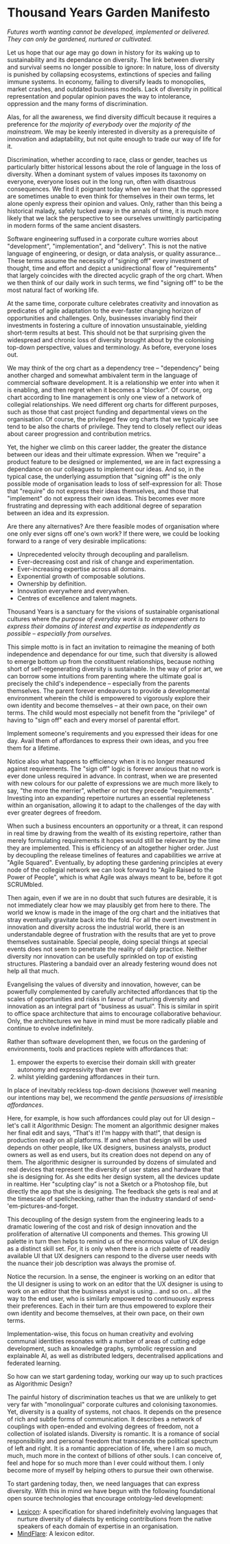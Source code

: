 # Thousand Years Garden Manifesto

_Futures worth wanting cannot be developed, implemented or delivered. They can only be gardened, nurtured or cultivated._

Let us hope that our age may go down in history for its waking up to sustainability and its dependance on diversity. The link between diversity and survival seems no longer possible to ignore: In nature, loss of diversity is punished by collapsing ecosystems, extinctions of species and failing immune systems. In economy, failing to diversify leads to monopolies, market crashes, and outdated business models. Lack of diversity in political representation and popular opinion paves the way to intolerance, oppression and the many forms of discrimination.

Alas, for all the awareness, we find diversity difficult because it requires a preference for _the majority of everybody_ over _the majority of the mainstream_. We may be keenly interested in diversity as a prerequisite of innovation and adaptability, but not quite enough to trade our way of life for it.

Discrimination, whether according to race, class or gender, teaches us particularly bitter historical lessons about the role of language in the loss of diversity. When a dominant system of values imposes its taxonomy on everyone, everyone loses out in the long run, often with disastrous consequences. We find it poignant today when we learn that the oppressed are sometimes unable to even think for themselves in their own terms, let alone openly express their opinion and values. Only, rather than this being a historical malady, safely tucked away in the annals of time, it is much more likely that we lack the perspective to see ourselves unwittingly participating in modern forms of the same ancient disasters.

Software engineering suffused in a corporate culture worries about "development", "implementation", and "delivery". This is not the native language of engineering, or design, or data analysis, or quality assurance... These terms assume the necessity of "signing off" every investment of thought, time and effort and depict a unidirectional flow of "requirements" that largely coincides with the directed acyclic graph of the org chart. When we then think of our daily work in such terms, we find "signing off" to be the most natural fact of working life. 

At the same time, corporate culture celebrates creativity and innovation as predicates of agile adaptation to the ever-faster changing horizon of opportunities and challenges. Only, businesses invariably find their investments in fostering a culture of innovation unsustainable, yielding short-term results at best. This should not be that surprising given the widespread and chronic loss of diversity brought about by the colonising top-down perspective, values and terminology. As before, everyone loses out.

We may think of the org chart as a dependency tree – "dependency" being another charged and somewhat ambivalent term in the language of commercial software development. It is a relationship we enter into when it is enabling, and then regret when it becomes a "blocker". Of course, org chart according to line management is only one view of a network of collegial relationships. We need different org charts for different purposes, such as those that cast project funding and departmental views on the organisation. Of course, the privileged few org charts that we typically see tend to be also the charts of privilege. They tend to closely reflect our ideas about career progression and contribution metrics.

Yet, the higher we climb on this career ladder, the greater the distance between our ideas and their ultimate expression. When we "require" a product feature to be designed or implemented, we are in fact expressing a dependance on our colleagues to implement our ideas.  And so, in the typical case, the underlying assumption that "signing off" is the only possible mode of organisation leads to loss of self-expression for all: Those that "require" do not express their ideas themselves, and those that "implement" do not express their own ideas. This becomes ever more frustrating and depressing with each additional degree of separation between an idea and its expression. 

Are there any alternatives? Are there feasible modes of organisation where one only ever signs off one's own work? If there were, we could be looking forward to a range of very desirable implications:

- Unprecedented velocity through decoupling and parallelism.
- Ever-decreasing cost and risk of change and experimentation.
- Ever-increasing expertise across all domains.
- Exponential growth of composable solutions.
- Ownership by definition.
- Innovation everywhere and everywhen.
- Centres of excellence and talent magnets.

Thousand Years is a sanctuary for the visions of sustainable organisational cultures where _the purpose of everyday work is to empower others to express their domains of interest and expertise as independently as possible – especially from ourselves._

This simple motto is in fact an invitation to reimagine the meaning of both independence and dependance for our time, such that diversity is allowed to emerge bottom up from the constituent relationships, because nothing short of self-regenerating diversity is sustainable. In the way of prior art, we can borrow some intuitions from parenting where the ultimate goal is precisely the child's independence – especially from the parents themselves. The parent forever endeavours to provide a developmental environment wherein the child is empowered to vigorously explore their own identity and become themselves – at their own pace, on their own terms. The child would most especially not benefit from the "privilege" of having to "sign off" each and every morsel of parental effort.

Implement someone's requirements and you expressed their ideas for one day. Avail them of affordances to express their own ideas, and you free them for a lifetime. 

Notice also what happens to efficiency when it is no longer measured against requirements. The "sign off" logic is forever anxious that no work is ever done unless required in advance. In contrast, when we are presented with new colours for our palette of expressions we are much more likely to say, "the more the merrier", whether or not they precede "requirements". Investing into an expanding repertoire nurtures an essential repleteness within an organisation, allowing it to adapt to the challenges of the day with ever greater degrees of freedom. 

When such a business encounters an opportunity or a threat, it can respond in real time by drawing from the wealth of its existing repertoire, rather than merely formulating requirements it hopes would still be relevant by the time they are implemented. This is efficiency of an altogether higher order. Just by decoupling the release timelines of features and capabilities we arrive at "Agile Squared". Eventually, by adopting these gardening principles at every node of the collegial network we can look forward to "Agile Raised to the Power of People", which is what Agile was always meant to be, before it got SCRUMbled.

Then again, even if we are in no doubt that such futures are desirable, it is not immediately clear how we may plausibly get from here to there. The world we know is made in the image of the org chart and the initiatives that stray eventually gravitate back into the fold. For all the overt investment in innovation and diversity across the industrial world, there is an understandable degree of frustration with the results that are yet to prove themselves sustainable. Special people, doing special things at special events does not seem to penetrate the reality of daily practice. Neither diversity nor innovation can be usefully sprinkled on top of existing structures. Plastering a bandaid over an already festering wound does not help all that much. 

Evangelising the values of diversity and innovation, however, can be powerfully complemented by carefully architected affordances that tip the scales of opportunities and risks in favour of nurturing diversity and innovation as an integral part of "business as usual".  This is similar in spirit to office space architecture that aims to encourage collaborative behaviour. Only, the architectures we have in mind must be more radically pliable and continue to evolve indefinitely.

Rather than software development then, we focus on the gardening of environments, tools and practices replete with affordances that:
1. empower the experts to exercise their domain skill with greater autonomy and expressivity than ever
2. whilst yielding gardening affordances in their turn.

In place of inevitably reckless top-down decisions (however well meaning our intentions may be), we recommend the _gentle persuasions of irresistible affordances_.

Here, for example, is how such affordances could play out for UI design  – let's call it Algorithmic Design: The moment an algorithmic designer makes her final edit and says, “That's it! I'm happy with that!”, that design is production ready on all platforms. If and when that design will be used depends on other people, like UX designers, business analysts, product owners as well as end users, but its creation does not depend on any of them. The algorithmic designer is surrounded by dozens of simulated and real devices that represent the diversity of user states and hardware that she is designing for. As she edits her design system, all the devices update in realtime. Her "sculpting clay” is not a Sketch or a Photoshop file, but directly the app that she is designing. The feedback she gets is real and at the timescale of spellchecking, rather than the industry standard of send-'em-pictures-and-forget.

This decoupling of the design system from the engineering leads to a dramatic lowering of the cost and risk of design innovation and the proliferation of alternative UI components and themes. This growing UI palette in turn then helps to remind us of the enormous value of UX design as a distinct skill set. For, it is only when there is a rich palette of readily available UI that UX designers can respond to the diverse user needs with the nuance their job description was always the promise of.

Notice the recursion. In a sense, the engineer is working on an editor that the UI designer is using to work on an editor that the UX designer is using to work on an editor that the business analyst is using... and so on... all the way to the end user, who is similarly empowered to continuously express their preferences. Each in their turn are thus empowered to explore their own identity and become themselves, at their own pace, on their own terms.

Implementation-wise, this focus on human creativity and evolving communal identities resonates with a number of areas of cutting edge development, such as knowledge graphs, symbolic regression and explainable AI, as well as distributed ledgers, decentralised applications and federated learning.

So how can we start gardening today, working our way up to such practices as Algorithmic Design?

The painful history of discrimination teaches us that we are unlikely to get very far with "monolingual" corporate cultures and colonising taxonomies. Yet, diversity is a quality of systems, not chaos. It depends on the presence of rich and subtle forms of communication. It describes a network of couplings with open-ended and evolving degrees of freedom, not a collection of isolated islands. Diversity is romantic. It is a romance of social responsibility and personal freedom that transcends the political spectrum of left and right. It is a romantic appreciation of life, where I am so much, much, much more in the context of billions of other souls. I can conceive of, feel and hope for so much more than I ever could without them. I only become more of myself by helping others to pursue their own otherwise.

To start gardening today, then, we need languages that can express diversity. With this in mind we have begun with the following foundational open source technologies that encourage ontology-led development:
- [Lexicon](https://github.com/thousandyears/Lexicon): A specification for shared indefinitely evolving languages that nurture diversity of dialects by enticing contributions from the native speakers of each domain of expertise in an organisation.
- [MindFlare](https://thousandyears.co.uk/MindFlare): A lexicon editor.
